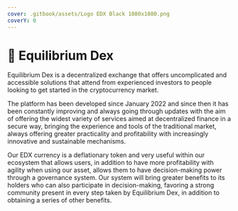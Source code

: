 ```yaml
---
cover: .gitbook/assets/Logo EDX Black 1080x1080.png
coverY: 0
---
```


# 📜 Equilibrium Dex

Equilibrium Dex is a decentralized exchange that offers uncomplicated and accessible solutions that attend from experienced investors to people looking to get started in the cryptocurrency market.

The platform has been developed since January 2022 and since then it has been constantly improving and always going through updates with the aim of offering the widest variety of services aimed at decentralized finance in a secure way, bringing the experience and tools of the traditional market, always offering greater practicality and profitability with increasingly innovative and sustainable mechanisms.

Our EDX currency is a deflationary token and very useful within our ecosystem that allows users, in addition to have more profitability with agility when using our asset, allows them to have decision-making power through a governance system. Our system will bring greater benefits to its holders who can also participate in decision-making, favoring a strong community present in every step taken by Equilibrium Dex, in addition to obtaining a series of other benefits.
